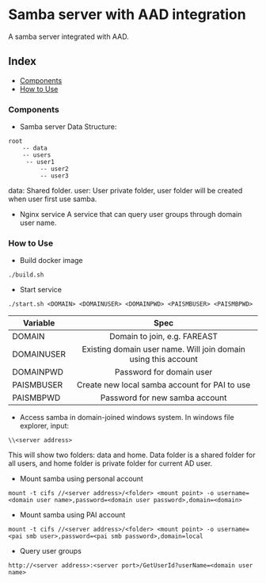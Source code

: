 # Samba server with AAD integration

A samba server integrated with AAD. 

## Index
- [Components](#Components)
- [How to Use](#How_to_Use)

### Components <a name="Components"></a>
- Samba server
Data Structure:
```
root 
    -- data
    -- users 
	 -- user1
         -- user2
         -- user3                 
```
data: Shared folder.
user: User private folder, user folder will be created when user first use samba.

- Nginx service
A service that can query user groups through domain user name.


### How to Use <a name="How_to_Use"></a>
- Build docker image
```
./build.sh
```

- Start service 
```
./start.sh <DOMAIN> <DOMAINUSER> <DOMAINPWD> <PAISMBUSER> <PAISMBPWD>
```
Variable|Spec
--|:--:
DOMAIN|Domain to join, e.g. FAREAST
DOMAINUSER|Existing domain user name. Will join domain using this account
DOMAINPWD|Password for domain user
PAISMBUSER|Create new local samba account for PAI to use
PAISMBPWD|Password for new samba account

- Access samba in domain-joined windows system. In windows file explorer, input:
```
\\<server address>
```
This will show two folders: data and home. Data folder is a shared folder for all users, and home folder is private folder for current AD user.

- Mount samba using personal account
```
mount -t cifs //<server address>/<folder> <mount point> -o username=<domain user name>,password=<domain user password>,domain=<domain>
```

- Mount samba using PAI account
```
mount -t cifs //<server address>/<folder> <mount point> -o username=<pai smb user>,password=<pai smb password>,domain=local
```

- Query user groups
```
http://<server address>:<server port>/GetUserId?userName=<domain user name>
```
